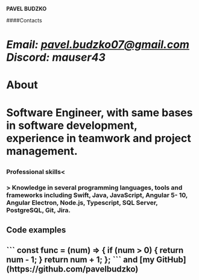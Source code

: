 **PAVEL BUDZKO**

####Contacts<h1>
*Email: **pavel.budzko07@gmail.com** Discord: **mauser43***

<h1>About<h1>

Software Engineer, with same bases in software development, experience in teamwork and project management. 

<h3>Professional skills<<h3>>
Knowledge in several programming languages, tools and frameworks including Swift, Java, JavaScript, Angular 5- 10, Angular Electron, Node.js, Typescript, SQL Server, PostgreSQL, Git, Jira.


<h2>Code examples<h2>
```
const func = (num) => {  
  if (num > 0) {  
    return num - 1;  
  }
  return num + 1;  
};  
```
and [my GitHub](https://github.com/pavelbudzko)

